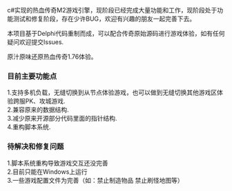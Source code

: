 c#实现的热血传奇M2游戏引擎，现阶段已经完成大量功能和工作，现阶段处于功能测试和修复阶段，存在少许BUG，欢迎有兴趣的朋友一起完善下去。

本项目基于Delphi代码重制而成，可以配合传奇原始源码进行游戏体验，如有任何疑问欢迎提交Issues.

原汁原味还原热血传奇1.76体验。


### 目前主要功能点


1.支持多机负载，无缝切换到从节点体验游戏，也可以做到无缝切换其他游戏区体验跨服PK、攻城游戏.  
2.兼容原来的数据结构.   
3.减少原来开源部分代码里面的指针结构.  
4.重构脚本系统.  

### 待解决和修复问题
1.脚本系统重构导致游戏交互还没完善  
2.目前只能在Windows上运行  
3.一些游戏配置文件为完善（如：禁止制造物品 禁止刷怪地图等） 